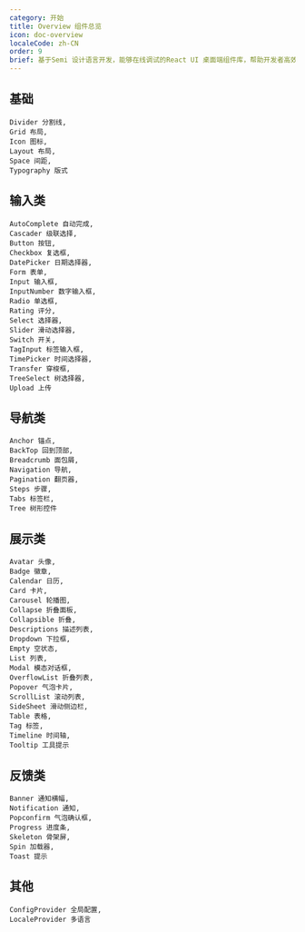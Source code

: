 ```yaml
---
category: 开始
title: Overview 组件总览
icon: doc-overview
localeCode: zh-CN
order: 9
brief: 基于Semi 设计语言开发，能够在线调试的React UI 桌面端组件库，帮助开发者高效构建应用
---
```


## 基础

```overview
Divider 分割线,
Grid 布局,
Icon 图标,
Layout 布局,
Space 间距,
Typography 版式
```

## 输入类

```overview
AutoComplete 自动完成,
Cascader 级联选择,
Button 按钮,
Checkbox 复选框,
DatePicker 日期选择器,
Form 表单,
Input 输入框,
InputNumber 数字输入框,
Radio 单选框,
Rating 评分,
Select 选择器,
Slider 滑动选择器,
Switch 开关,
TagInput 标签输入框,
TimePicker 时间选择器,
Transfer 穿梭框,
TreeSelect 树选择器,
Upload 上传
```

## 导航类

```overview
Anchor 锚点,
BackTop 回到顶部,
Breadcrumb 面包屑,
Navigation 导航,
Pagination 翻页器,
Steps 步骤,
Tabs 标签栏,
Tree 树形控件
```

## 展示类

```overview
Avatar 头像,
Badge 徽章,
Calendar 日历,
Card 卡片,
Carousel 轮播图,
Collapse 折叠面板,
Collapsible 折叠,
Descriptions 描述列表,
Dropdown 下拉框,
Empty 空状态,
List 列表,
Modal 模态对话框,
OverflowList 折叠列表,
Popover 气泡卡片,
ScrollList 滚动列表,
SideSheet 滑动侧边栏,
Table 表格,
Tag 标签,
Timeline 时间轴,
Tooltip 工具提示
```

## 反馈类

```overview
Banner 通知横幅,
Notification 通知,
Popconfirm 气泡确认框,
Progress 进度条,
Skeleton 骨架屏,
Spin 加载器,
Toast 提示
```

## 其他

```overview
ConfigProvider 全局配置,
LocaleProvider 多语言
```
